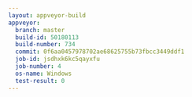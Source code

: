 ```yaml
---
layout: appveyor-build
appveyor:
  branch: master
  build-id: 50180113
  build-number: 734
  commit: 0f6aa0457978702ae68625755b73fbcc3449ddf1
  job-id: jsdhxk6kc5qayxfu
  job-number: 4
  os-name: Windows
  test-result: 0
---
```

